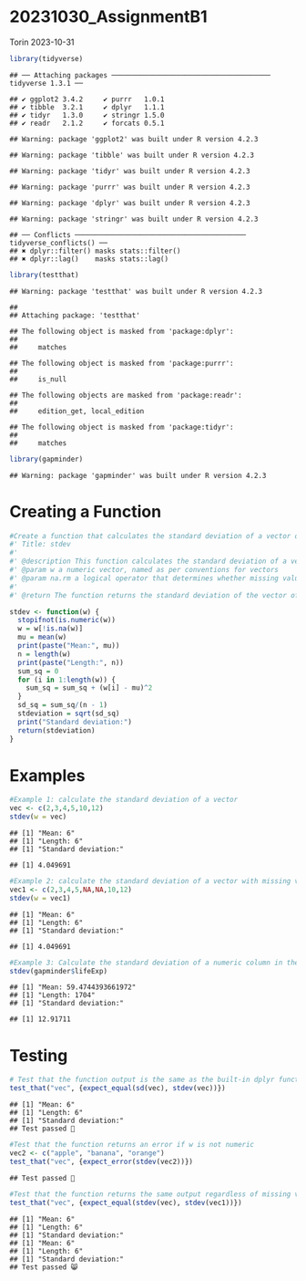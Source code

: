 20231030_AssignmentB1
================
Torin
2023-10-31

``` r
library(tidyverse)
```

    ## ── Attaching packages ─────────────────────────────────────── tidyverse 1.3.1 ──

    ## ✔ ggplot2 3.4.2     ✔ purrr   1.0.1
    ## ✔ tibble  3.2.1     ✔ dplyr   1.1.1
    ## ✔ tidyr   1.3.0     ✔ stringr 1.5.0
    ## ✔ readr   2.1.2     ✔ forcats 0.5.1

    ## Warning: package 'ggplot2' was built under R version 4.2.3

    ## Warning: package 'tibble' was built under R version 4.2.3

    ## Warning: package 'tidyr' was built under R version 4.2.3

    ## Warning: package 'purrr' was built under R version 4.2.3

    ## Warning: package 'dplyr' was built under R version 4.2.3

    ## Warning: package 'stringr' was built under R version 4.2.3

    ## ── Conflicts ────────────────────────────────────────── tidyverse_conflicts() ──
    ## ✖ dplyr::filter() masks stats::filter()
    ## ✖ dplyr::lag()    masks stats::lag()

``` r
library(testthat)
```

    ## Warning: package 'testthat' was built under R version 4.2.3

    ## 
    ## Attaching package: 'testthat'

    ## The following object is masked from 'package:dplyr':
    ## 
    ##     matches

    ## The following object is masked from 'package:purrr':
    ## 
    ##     is_null

    ## The following objects are masked from 'package:readr':
    ## 
    ##     edition_get, local_edition

    ## The following object is masked from 'package:tidyr':
    ## 
    ##     matches

``` r
library(gapminder)
```

    ## Warning: package 'gapminder' was built under R version 4.2.3

# Creating a Function

``` r
#Create a function that calculates the standard deviation of a vector or list of numerics representing a sample
#' Title: stdev
#'
#' @description This function calculates the standard deviation of a vector of numbers.
#' @param w a numeric vector, named as per conventions for vectors
#' @param na.rm a logical operator that determines whether missing values are kept (if FALSE) or removed (if TRUE)
#'
#' @return The function returns the standard deviation of the vector of numerics. The mean and length of the vector are also printed as the function runs, to double-check that the values used for calculating the standard deviation are correct.

stdev <- function(w) {
  stopifnot(is.numeric(w))
  w = w[!is.na(w)]
  mu = mean(w)
  print(paste("Mean:", mu))
  n = length(w)
  print(paste("Length:", n))
  sum_sq = 0
  for (i in 1:length(w)) {
    sum_sq = sum_sq + (w[i] - mu)^2
  }
  sd_sq = sum_sq/(n - 1)
  stdeviation = sqrt(sd_sq)
  print("Standard deviation:")
  return(stdeviation)
}
```

# Examples

``` r
#Example 1: calculate the standard deviation of a vector
vec <- c(2,3,4,5,10,12)
stdev(w = vec)
```

    ## [1] "Mean: 6"
    ## [1] "Length: 6"
    ## [1] "Standard deviation:"

    ## [1] 4.049691

``` r
#Example 2: calculate the standard deviation of a vector with missing values
vec1 <- c(2,3,4,5,NA,NA,10,12)
stdev(w = vec1)
```

    ## [1] "Mean: 6"
    ## [1] "Length: 6"
    ## [1] "Standard deviation:"

    ## [1] 4.049691

``` r
#Example 3: Calculate the standard deviation of a numeric column in the gapminder dataset
stdev(gapminder$lifeExp)
```

    ## [1] "Mean: 59.4744393661972"
    ## [1] "Length: 1704"
    ## [1] "Standard deviation:"

    ## [1] 12.91711

# Testing

``` r
# Test that the function output is the same as the built-in dplyr function sd()
test_that("vec", {expect_equal(sd(vec), stdev(vec))})
```

    ## [1] "Mean: 6"
    ## [1] "Length: 6"
    ## [1] "Standard deviation:"
    ## Test passed 🥳

``` r
#Test that the function returns an error if w is not numeric
vec2 <- c("apple", "banana", "orange")
test_that("vec", {expect_error(stdev(vec2))})
```

    ## Test passed 🌈

``` r
#Test that the function returns the same output regardless of missing values in the vector
test_that("vec", {expect_equal(stdev(vec), stdev(vec1))})
```

    ## [1] "Mean: 6"
    ## [1] "Length: 6"
    ## [1] "Standard deviation:"
    ## [1] "Mean: 6"
    ## [1] "Length: 6"
    ## [1] "Standard deviation:"
    ## Test passed 😸
